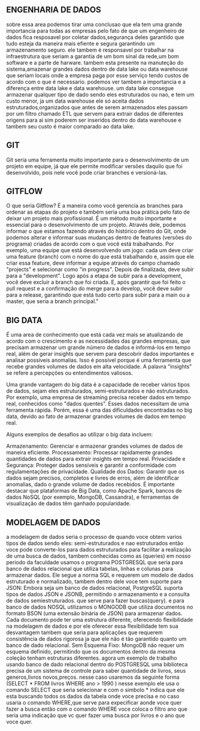 ## ENGENHARIA DE DADOS
sobre essa area podemos tirar uma conclusao que ela tem uma grande importancia para todas as empresas pelo fato de que um engenheiro de dados fica resposavel por coletar dados,segurança deles garantido que tudo esteja da maneira mais efiente e segura garantindo um armazenamento seguro. ele tambem é responsavel por trabalhar na infraestrutura que seriam a garantia de um bom sinal da rede,um bom software e a parte de harware.
tambem esta presente na manuteção do sistema,amazenar grandes dados dentro de data lake ou data warehouse que seriam locais onde a empresa paga por esse serviço tendo custos de acordo com o que é necessario. 
podemos ver tambem a importancia e a diferença entre data lake e data warehouse.
um data lake consegue armazenar qualquer tipo de dado sendo eles estruturados ou nao, e tem um custo menor, ja um data warehouse ele só aceita dados estruturados,organizados que antes de serem armazenados eles passam por um filtro chamado ETL que servem para extrair dados de diferentes origens para ai sim poderem ser inseridos dentro do data warehouse e tambem seu custo é maior comparado ao data lake.

## GIT 
Git seria uma ferramenta muito importante para o desenvolvimento de um projeto em equipe, já que ele permite modificar versões daquilo que foi desenvolvido, pois nele você pode criar branches e versioná-las.

## GITFLOW
O que seria Gitflow? É a maneira como você gerencia as branches para ordenar as etapas do projeto e também seria uma boa prática pelo fato de deixar um projeto mais profissional. É um método muito importante e essencial para o desenvolvimento de um projeto. Através dele, podemos informar o que estamos fazendo através do histórico dentro do Git, onde podemos alterar e informar suas mudanças dentro de features (versões do programa) criadas de acordo com o que você está trabalhando. Por exemplo, uma equipe que está desenvolvendo um jogo: cada um deve criar uma feature (branch) com o nome do que está trabalhando e, assim que ele criar essa feature, deve informar a equipe através do campo chamado "projects" e selecionar como "in progress". Depois de finalizada, deve subir para a "development". Logo após a etapa de subir para a development, você deve excluir a branch que foi criada. E, após garantir que foi feito o pull request e a confirmação do merge para a develop, você deve subir para a release, garantindo que está tudo certo para subir para a main ou a master, que seria a branch principal."



## BIG DATA
É uma area de conhecimento que está cada vez mais se atualizando de acordo com o crescimento e as necessidades das grandes empresas, que precisam armazenar um grande número de dados e informá-los em tempo real, além de gerar insights que servem para descobrir dados importantes e analisar possíveis anomalias. Isso é possível porque é uma ferramenta que recebe grandes volumes de dados em alta velocidade. A palavra "insights" se refere a percepções ou entendimentos valiosos.

Uma grande vantagem do big data é a capacidade de receber vários tipos de dados, sejam eles estruturados, semi-estruturados e não estruturados. Por exemplo, uma empresa de streaming precisa receber dados em tempo real, conhecidos como "dados quentes". Esses dados necessitam de uma ferramenta rápida. Porém, essa é uma das dificuldades encontradas no big data, devido ao fato de armazenar grandes volumes de dados em tempo real.

Alguns exemplos de desafios ao utilizar o big data incluem:

Armazenamento: Gerenciar e armazenar grandes volumes de dados de maneira eficiente.
Processamento: Processar rapidamente grandes quantidades de dados para extrair insights em tempo real.
Privacidade e Segurança: Proteger dados sensíveis e garantir a conformidade com regulamentações de privacidade.
Qualidade dos Dados: Garantir que os dados sejam precisos, completos e livres de erros, além de identificar anomalias, dado o grande volume de dados recebidos.
É importante destacar que plataformas de Big Data, como Apache Spark, bancos de dados NoSQL (por exemplo, MongoDB, Cassandra), e ferramentas de visualização de dados têm ganhado popularidade.

## MODELAGEM DE DADOS 

a modelagem de dados seria o processo de quando voce obtem varios tipos de dados sendo eles: semi-estruturados e nao estruturados então voce pode converte-los para dados estruturados para facilitar a realização de uma busca de dados, tambem conhecidas como as (queries) em nosso periodo da faculdade   usamos o programa POSTGRESQL que seria para banco de dados relacional que utiliza tabelas, linhas e colunas para armazenar dados. Ele segue a norma SQL e requerem um modelo de dados estruturado e normalizado, tambem dentro dele voce tem suporte para JSON: Embora seja um banco de dados relacional, PostgreSQL suporta tipos de dados JSON e JSONB, permitindo o armazenamento e a consulta de dados semiestruturados. que serve para fazer buscas(query).
e para banco de dados NOSQL utilizamos o MONGODB que utiliza documentos no formato BSON (uma extensão binária de JSON) para armazenar dados. Cada documento pode ter uma estrutura diferente, oferecendo flexibilidade na modelagem de dados e por ele oferecer essa flexibilidade tem sua desvantagem tambem que seria para aplicações que requerem consistência de dados rigorosa ja que ele não é tão garantido quanto um banco de dado relacional.
Sem Esquema Fixo: MongoDB não requer um esquema definido, permitindo que os documentos dentro da mesma coleção tenham estruturas diferentes.
agora um exemplo de trabalho usando banco de dado relacional dentro do POSTGRESQL
uma biblioteca precisa de um sistema de controle para saber quantidade de livros, seus generos,livros novos,preços. nesse caso usaremos da seguinte forma (SELECT * FROM livros WHERE ano > 1990 ) nesse exemplo ele usa o comando SELECT que seria selecionar e com o simbolo * indica que ele esta buscando todos os dados da tabela onde voce precisa e no caso usaria o comando WHERE,que serve para expecificar aonde voce quer fazer a busca então com o comando WHERE voce coloca o filtro ano que seria uma indicação que vc quer fazer uma busca por livros e o ano que voce quer.     